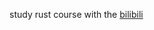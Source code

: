 study rust course with the [bilibili](https://www.bilibili.com/list/watchlater?bvid=BV15m421L73a&oid=1605535414&p=62)
